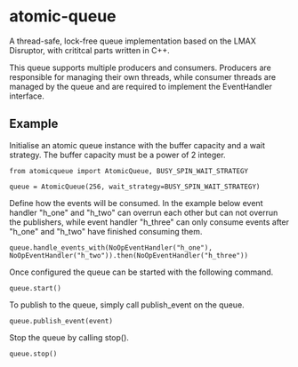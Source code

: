 # atomic-queue
A thread-safe, lock-free queue implementation based on the LMAX Disruptor, with crititcal parts written in C++.

This queue supports multiple producers and consumers. Producers are responsible for managing their own threads,
while consumer threads are managed by the queue and are required to implement the EventHandler interface.

## Example

Initialise an atomic queue instance with the buffer capacity and a wait strategy. The buffer capacity must be a power of 2 integer.

```
from atomicqueue import AtomicQueue, BUSY_SPIN_WAIT_STRATEGY

queue = AtomicQueue(256, wait_strategy=BUSY_SPIN_WAIT_STRATEGY)
```

Define how the events will be consumed. In the example below event handler "h_one" and "h_two" can overrun each other but can not overrun the publishers, while event handler "h_three" can only consume events after "h_one" and "h_two" have finished consuming them.

```
queue.handle_events_with(NoOpEventHandler("h_one"), NoOpEventHandler("h_two")).then(NoOpEventHandler("h_three"))
```

Once configured the queue can be started with the following command.

```
queue.start()
```

To publish to the queue, simply call publish_event on the queue.

```
queue.publish_event(event)
```

Stop the queue by calling stop().
```
queue.stop()
```
